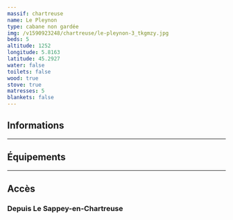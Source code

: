```yaml
---
massif: chartreuse
name: Le Pleynon
type: cabane non gardée
img: /v1590923248/chartreuse/le-pleynon-3_tkgmzy.jpg
beds: 5
altitude: 1252
longitude: 5.8163
latitude: 45.2927
water: false
toilets: false
wood: true
stove: true
matresses: 5
blankets: false
---
```


## Informations

<Grid :altitude="altitude" :beds="beds" :longitude="longitude" :latitude="longitude"></Grid>

---

## Équipements

<Grid :matresses="matresses" :blankets="blankets" :stove="stove" :wood="wood" :water="water" :toilets="toilets"></Grid>

---

## Accès

### Depuis Le Sappey-en-Chartreuse
